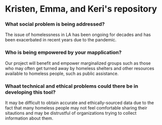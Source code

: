 # Kristen, Emma, and Keri's repository
### What social problem is being addressed?
The issue of homelessness in LA has been ongoing for decades and has been exacerbated in recent years due to the pandemic.
### Who is being empowered by your mapplication?
Our project will benefit and empower marginalized groups such as those who may often get turned away by homeless shelters and other resources available to homeless people, such as public assistance.
### Whaat technical and ethical problems could there be in developing this tool?
It may be difficult to obtain accurate and ethically-sourced data due to the fact that many homeless people may not feel comfortable sharing their sitautions and may be distrustful of organizations trying to collect information about them.

